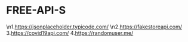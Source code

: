 # FREE-API-S

\n1.https://jsonplaceholder.typicode.com/
\n2.https://fakestoreapi.com/
3.https://covid19api.com/
4.https://randomuser.me/
